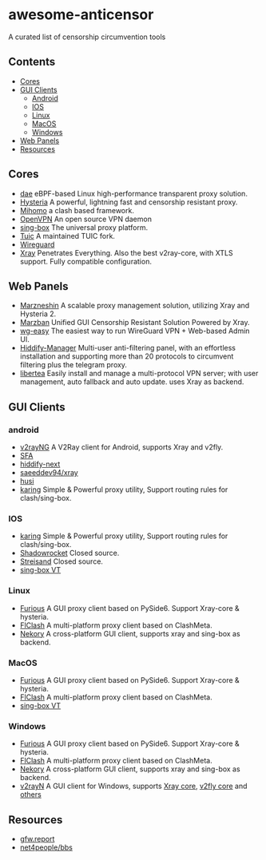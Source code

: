 # awesome-anticensor
A curated list of censorship circumvention tools

## Contents
- [Cores](#cores)
- [GUI Clients](#gui-clients)
  - [Android](#android)
  - [IOS](#ios)
  - [Linux](#linux)
  - [MacOS](#macos)
  - [Windows](#windows)
- [Web Panels](#web-panels)
- [Resources](#resources)

## Cores

- [dae](https://github.com/daeuniverse/dae) eBPF-based Linux high-performance transparent proxy solution.
- [Hysteria](https://github.com/apernet/hysteria) A powerful, lightning fast and censorship resistant proxy.
- [Mihomo](https://github.com/MetaCubeX/mihomo) a clash based framework.
- [OpenVPN](https://github.com/OpenVPN/openvpn) An open source VPN daemon
- [sing-box](https://github.com/SagerNet/sing-box) The universal proxy platform.
- [Tuic](https://github.com/Itsusinn/tuic) A maintained TUIC fork.
- [Wireguard](https://www.wireguard.com/)
- [Xray](https://github.com/xtls/xray-core) Penetrates Everything. Also the best v2ray-core, with XTLS support. Fully compatible configuration.

## Web Panels
- [Marzneshin](https://github.com/marzneshin/marzneshin) A scalable proxy management solution, utilizing Xray and Hysteria 2.
- [Marzban](https://github.com/gozargah/marzban) Unified GUI Censorship Resistant Solution Powered by Xray.
- [wg-easy](https://github.com/wg-easy/wg-easy) The easiest way to run WireGuard VPN + Web-based Admin UI.
- [Hiddify-Manager](https://github.com/hiddify/Hiddify-Manager) Multi-user anti-filtering panel, with an effortless installation and supporting more than 20 protocols to circumvent filtering plus the telegram proxy.
- [libertea](https://github.com/VZiChoushaDui/Libertea) Easily install and manage a multi-protocol VPN server; with user management, auto fallback and auto update. uses Xray as backend.

## GUI Clients

### android

- [v2rayNG](https://github.com/2dust/v2rayNG) A V2Ray client for Android, supports Xray and v2fly.
- [SFA](https://github.com/SagerNet/sing-box/)
- [hiddify-next](https://github.com/hiddify/hiddify-next)
- [saeeddev94/xray](https://github.com/SaeedDev94/Xray)
- [husi](https://github.com/xchacha20-poly1305/husi)
- [karing](https://github.com/KaringX/karing) Simple & Powerful proxy utility, Support routing rules for clash/sing-box.

### IOS
- [karing](https://github.com/KaringX/karing) Simple & Powerful proxy utility, Support routing rules for clash/sing-box.
- [Shadowrocket](https://apps.apple.com/us/app/shadowrocket/id932747118) Closed source.
- [Streisand](https://apps.apple.com/us/app/streisand/id6450534064) Closed source.
- [sing-box VT](https://apps.apple.com/us/app/sing-box-vt/id6673731168)

### Linux
- [Furious](https://github.com/LorenEteval/Furious/) A GUI proxy client based on PySide6. Support Xray-core & hysteria.
- [FlClash](https://github.com/chen08209/FlClash) A multi-platform proxy client based on ClashMeta.
- [Nekory](https://github.com/MatsuriDayo/nekoray) A cross-platform GUI client, supports xray and sing-box as backend.

### MacOS
- [Furious](https://github.com/LorenEteval/Furious/) A GUI proxy client based on PySide6. Support Xray-core & hysteria.
- [FlClash](https://github.com/chen08209/FlClash) A multi-platform proxy client based on ClashMeta.
- [sing-box VT](https://apps.apple.com/us/app/sing-box-vt/id6673731168)


### Windows
- [Furious](https://github.com/LorenEteval/Furious/) A GUI proxy client based on PySide6. Support Xray-core & hysteria.
- [FlClash](https://github.com/chen08209/FlClash) A multi-platform proxy client based on ClashMeta.
- [Nekory](https://github.com/MatsuriDayo/nekoray) A cross-platform GUI client, supports xray and sing-box as backend.
- [v2rayN](https://github.com/2dust/v2rayN) A GUI client for Windows, supports [Xray core](https://github.com/XTLS/Xray-core), [v2fly core](https://github.com/v2fly/v2ray-core) and [others](https://github.com/2dust/v2rayN/wiki/List-of-supported-cores)

## Resources
- [gfw.report](https://gfw.report)
- [net4people/bbs](https://github.com/net4people/bbs)
